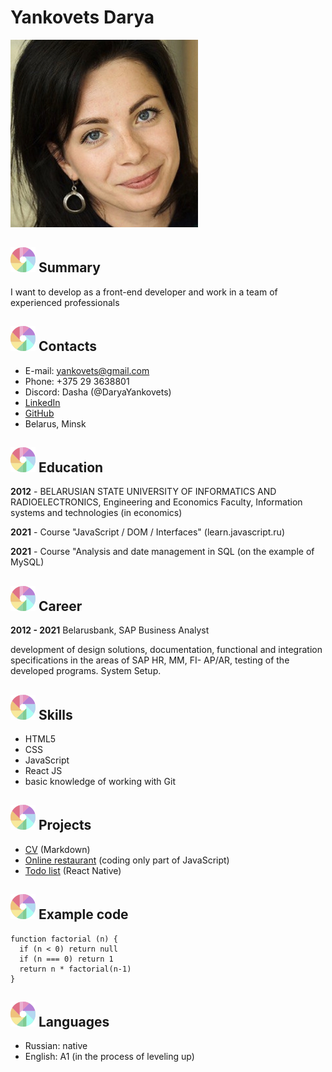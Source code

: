 # **Yankovets Darya**

![Photo Yankovets Darya](/images/photo.jpeg)

## ![logo](/images/logo.svg) **Summary**
<p>I want to develop as a front-end developer and work in a team of experienced professionals</p>


## ![logo](/images/logo.svg) Contacts
* E-mail: yankovets@gmail.com
* Phone: +375 29 3638801
* Discord: Dasha (@DaryaYankovets)
* [LinkedIn](https://www.linkedin.com/in/darya-y-674491220/)
* [GitHub](https://github.com/DaryaYankovets)
* Belarus, Minsk


## ![logo](/images/logo.svg) **Education**
**2012** - BELARUSIAN STATE UNIVERSITY OF INFORMATICS AND RADIOELECTRONICS, Engineering and Economics Faculty, Information systems and technologies (in economics)


**2021** - Course "JavaScript / DOM / Interfaces" (learn.javascript.ru)

**2021** - Course "Analysis and date management in SQL (on the example of MySQL)


## ![logo](/images/logo.svg) **Career**
**2012 - 2021** Belarusbank, SAP Business Analyst 

 development of design solutions, documentation, functional and integration specifications in the areas of SAP HR, MM, FI- AP/AR, testing of the developed programs. System Setup.


## ![logo](/images/logo.svg) **Skills**
* HTML5 
* CSS
* JavaScript
* React JS
* basic knowledge of working with Git

## ![logo](/images/logo.svg) **Projects**

* [CV](https://DaryaYankovets.github.io/rsschool-cv/cv) (Markdown)
* [Online restaurant](https://github.com/js-tasks-ru/jsbasic-20210722_yankovets-daria) (coding only part of JavaScript)
* [Todo list](https://github.com/DaryaYankovets/react_native_todo) (React Native)


## ![logo](/images/logo.svg) **Example code**
```
function factorial (n) {
  if (n < 0) return null
  if (n === 0) return 1
  return n * factorial(n-1)
}
```


## ![logo](/images/logo.svg) **Languages**
* Russian: native
* English: A1 (in the process of leveling up)